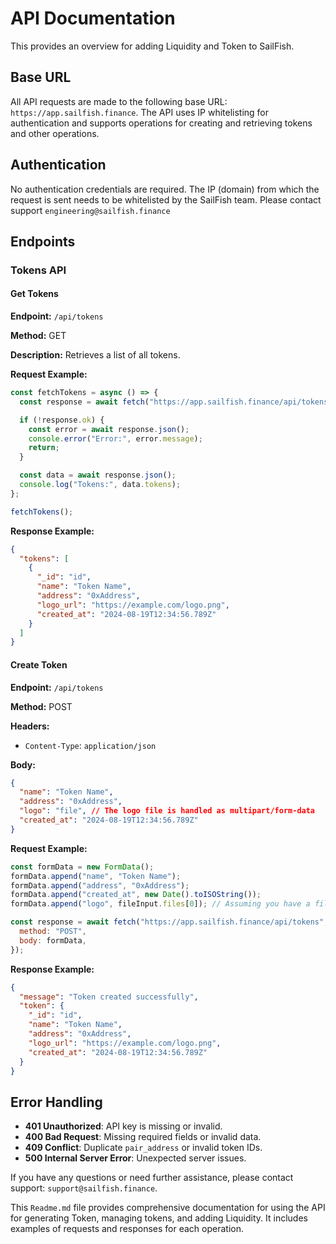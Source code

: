 # API Documentation

This provides an overview for adding Liquidity and Token to SailFish.

## Base URL

All API requests are made to the following base URL: `https://app.sailfish.finance`. The API uses IP whitelisting for authentication and supports operations for creating and retrieving tokens and other operations.

## Authentication

No authentication credentials are required. The IP (domain) from which the request is sent needs to be whitelisted by the SailFish team. Please contact support `engineering@sailfish.finance`

## Endpoints

### Tokens API

#### Get Tokens

**Endpoint:** `/api/tokens`

**Method:** GET

**Description:** Retrieves a list of all tokens.

**Request Example:**

```javascript
const fetchTokens = async () => {
  const response = await fetch("https://app.sailfish.finance/api/tokens");

  if (!response.ok) {
    const error = await response.json();
    console.error("Error:", error.message);
    return;
  }

  const data = await response.json();
  console.log("Tokens:", data.tokens);
};

fetchTokens();
```

**Response Example:**

```json
{
  "tokens": [
    {
      "_id": "id",
      "name": "Token Name",
      "address": "0xAddress",
      "logo_url": "https://example.com/logo.png",
      "created_at": "2024-08-19T12:34:56.789Z"
    }
  ]
}
```

#### Create Token

**Endpoint:** `/api/tokens`

**Method:** POST

**Headers:**

- `Content-Type`: `application/json`

**Body:**

```json
{
  "name": "Token Name",
  "address": "0xAddress",
  "logo": "file", // The logo file is handled as multipart/form-data
  "created_at": "2024-08-19T12:34:56.789Z"
}
```

**Request Example:**

```javascript
const formData = new FormData();
formData.append("name", "Token Name");
formData.append("address", "0xAddress");
formData.append("created_at", new Date().toISOString());
formData.append("logo", fileInput.files[0]); // Assuming you have a file input

const response = await fetch("https://app.sailfish.finance/api/tokens", {
  method: "POST",
  body: formData,
});
```

**Response Example:**

```json
{
  "message": "Token created successfully",
  "token": {
    "_id": "id",
    "name": "Token Name",
    "address": "0xAddress",
    "logo_url": "https://example.com/logo.png",
    "created_at": "2024-08-19T12:34:56.789Z"
  }
}
```

## Error Handling

- **401 Unauthorized**: API key is missing or invalid.
- **400 Bad Request**: Missing required fields or invalid data.
- **409 Conflict**: Duplicate `pair_address` or invalid token IDs.
- **500 Internal Server Error**: Unexpected server issues.

If you have any questions or need further assistance, please contact support: `support@sailfish.finance`.

This `Readme.md` file provides comprehensive documentation for using the API for generating Token, managing tokens, and adding Liquidity. It includes examples of requests and responses for each operation.
